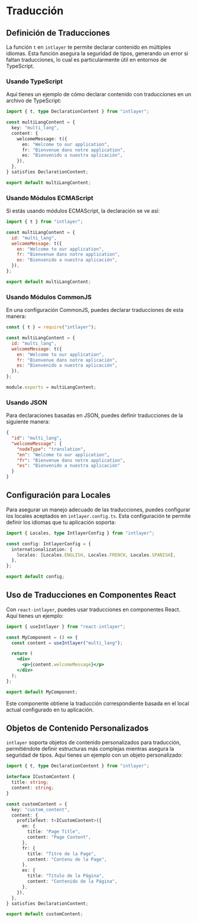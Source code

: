 # Traducción

## Definición de Traducciones

La función `t` en `intlayer` te permite declarar contenido en múltiples idiomas. Esta función asegura la seguridad de tipos, generando un error si faltan traducciones, lo cual es particularmente útil en entornos de TypeScript.

### Usando TypeScript

Aquí tienes un ejemplo de cómo declarar contenido con traducciones en un archivo de TypeScript:

```typescript
import { t, type DeclarationContent } from "intlayer";

const multiLangContent = {
  key: "multi_lang",
  content: {
    welcomeMessage: t({
      en: "Welcome to our application",
      fr: "Bienvenue dans notre application",
      es: "Bienvenido a nuestra aplicación",
    }),
  },
} satisfies DeclarationContent;

export default multiLangContent;
```

### Usando Módulos ECMAScript

Si estás usando módulos ECMAScript, la declaración se ve así:

```javascript
import { t } from "intlayer";

const multiLangContent = {
  id: "multi_lang",
  welcomeMessage: t({
    en: "Welcome to our application",
    fr: "Bienvenue dans notre application",
    es: "Bienvenido a nuestra aplicación",
  }),
};

export default multiLangContent;
```

### Usando Módulos CommonJS

En una configuración CommonJS, puedes declarar traducciones de esta manera:

```javascript
const { t } = require("intlayer");

const multiLangContent = {
  id: "multi_lang",
  welcomeMessage: t({
    en: "Welcome to our application",
    fr: "Bienvenue dans notre aplicación",
    es: "Bienvenido a nuestra aplicación",
  }),
};

module.exports = multiLangContent;
```

### Usando JSON

Para declaraciones basadas en JSON, puedes definir traducciones de la siguiente manera:

```json
{
  "id": "multi_lang",
  "welcomeMessage": {
    "nodeType": "translation",
    "en": "Welcome to our application",
    "fr": "Bienvenue dans notre application",
    "es": "Bienvenido a nuestra aplicación"
  }
}
```

## Configuración para Locales

Para asegurar un manejo adecuado de las traducciones, puedes configurar los locales aceptados en `intlayer.config.ts`. Esta configuración te permite definir los idiomas que tu aplicación soporta:

```typescript
import { Locales, type IntlayerConfig } from "intlayer";

const config: IntlayerConfig = {
  internationalization: {
    locales: [Locales.ENGLISH, Locales.FRENCH, Locales.SPANISH],
  },
};

export default config;
```

## Uso de Traducciones en Componentes React

Con `react-intlayer`, puedes usar traducciones en componentes React. Aquí tienes un ejemplo:

```jsx
import { useIntlayer } from "react-intlayer";

const MyComponent = () => {
  const content = useIntlayer("multi_lang");

  return (
    <div>
      <p>{content.welcomeMessage}</p>
    </div>
  );
};

export default MyComponent;
```

Este componente obtiene la traducción correspondiente basada en el local actual configurado en tu aplicación.

## Objetos de Contenido Personalizados

`intlayer` soporta objetos de contenido personalizados para traducción, permitiéndote definir estructuras más complejas mientras asegura la seguridad de tipos. Aquí tienes un ejemplo con un objeto personalizado:

```typescript
import { t, type DeclarationContent } from "intlayer";

interface ICustomContent {
  title: string;
  content: string;
}

const customContent = {
  key: "custom_content",
  content: {
    profileText: t<ICustomContent>({
      en: {
        title: "Page Title",
        content: "Page Content",
      },
      fr: {
        title: "Titre de la Page",
        content: "Contenu de la Page",
      },
      es: {
        title: "Título de la Página",
        content: "Contenido de la Página",
      },
    }),
  },
} satisfies DeclarationContent;

export default customContent;
```
